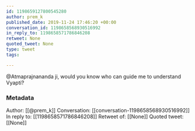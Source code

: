 ```yaml
---
id: 1198659127800545280
author: prem_k
published_date: 2019-11-24 17:46:20 +00:00
conversation_id: 1198658568930516992
in_reply_to: 1198658571786846208
retweet: None
quoted_tweet: None
type: tweet
tags:

---
```


@Atmaprajnananda ji, would you know who can guide me to understand Vyapti?

### Metadata

Author: [[@prem_k]]
Conversation: [[conversation-1198658568930516992]]
In reply to: [[1198658571786846208]]
Retweet of: [[None]]
Quoted tweet: [[None]]
